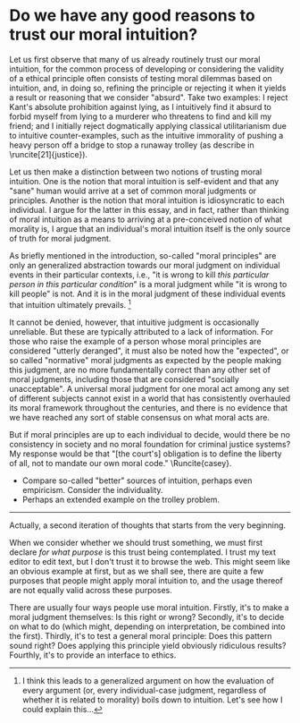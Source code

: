 # Do we have any good reasons to trust our moral intuition?

Let us first observe that many of us already routinely trust our moral 
intuition, for the common process of developing or considering the 
validity of a ethical principle often consists of testing moral dilemmas 
based on intuition, and, in doing so, refining the principle or 
rejecting it when it yields a result or reasoning that we consider 
"absurd". Take two examples: I reject Kant's absolute prohibition 
against lying, as I intuitively find it absurd to forbid myself from 
lying to a murderer who threatens to find and kill my friend; and I 
initially reject dogmatically applying classical utilitarianism due to 
intuitive counter-examples, such as the intuitive immorality of pushing 
a heavy person off a bridge to stop a runaway trolley (as describe in 
\runcite[21]{justice}).

Let us then make a distinction between two notions of trusting moral 
intuition. One is the notion that moral intuition is self-evident and 
that any "sane" human would arrive at a set of common moral judgments 
or principles. Another is the notion that moral intuition is 
idiosyncratic to each individual. I argue for the latter in this essay, 
and in fact, rather than thinking of moral intuition as a means to 
arriving at a pre-conceived notion of what morality is, I argue that an 
individual's moral intuition itself is the only source of truth for 
moral judgment.

As briefly mentioned in the introduction, so-called "moral principles" 
are only an generalized abstraction towards our moral judgment on 
individual events in their particular contexts, i.e., "it is wrong to 
kill *this particular person in this particular condition*" is a moral 
judgment while "it is wrong to kill people" is not. And it is in the 
moral judgment of these individual events that intuition ultimately 
prevails. [^1]

[^1]: I think this leads to a generalized argument on how the evaluation 
    of every argument (or, every individual-case judgment, regardless 
    of whether it is related to morality) boils down to intuition. Let's 
    see how I could explain this...

It cannot be denied, however, that intuitive judgment is occasionally
unreliable. But these are typically attributed to a lack of information.
For those who raise the example of a person whose moral principles are
considered "utterly deranged", it must also be noted how the "expected",
or so called "normative" moral judgments as expected by the people
making this judgment, are no more fundamentally correct than any other
set of moral judgments, including those that are considered "socially
unacceptable". A universal moral judgment for one moral act among any
set of different subjects cannot exist in a world that has consistently
overhauled its moral framework throughout the centuries, and there is no
evidence that we have reached any sort of stable consensus on what moral
acts are.

But if moral principles are up to each individual to decide, would there
be no consistency in society and no moral foundation for criminal
justice systems? My response would be that "[the court's] obligation is
to define the liberty of all, not to mandate our own moral code."
\Runcite{casey}.

* Compare so-called "better" sources of intuition, perhaps even
  empiricism. Consider the individuality.
* Perhaps an extended example on the trolley problem.

---

Actually, a second iteration of thoughts that starts from the very
beginning.

When we consider whether we should trust something, we must first
declare *for what purpose* is this trust being contemplated. I trust
my text editor to edit text, but I don't trust it to browse the web.
This might seem like an obvious example at first, but as we shall see,
there are quite a few purposes that people might apply moral intuition
to, and the usage thereof are not equally valid across these purposes.

There are usually four ways people use moral intuition. Firstly, it's to
make a moral judgment themselves: Is this right or wrong? Secondly, it's
to decide on what to do (which might, depending on interpretation, be
combined into the first). Thirdly, it's to test a general moral
principle: Does this pattern sound right? Does applying this principle
yield obviously ridiculous results? Fourthly, it's to provide an
interface to ethics.



<!-- vim: tw=72 colorcolumn=73 spell spelllang=en_us
-->
